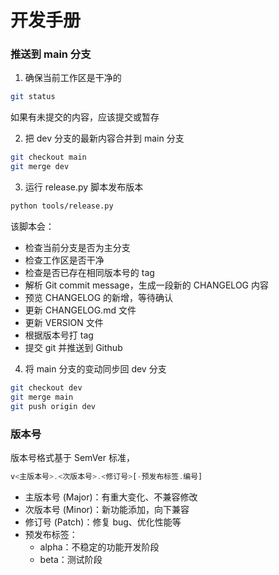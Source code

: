 # 开发手册

### 推送到 main 分支

1. 确保当前工作区是干净的
``` bash
git status
```
如果有未提交的内容，应该提交或暂存

2. 把 dev 分支的最新内容合并到 main 分支
``` bash
git checkout main
git merge dev
```

3. 运行 release.py 脚本发布版本
``` bash
python tools/release.py
```
该脚本会：
- 检查当前分支是否为主分支
- 检查工作区是否干净
- 检查是否已存在相同版本号的 tag
- 解析 Git commit message，生成一段新的 CHANGELOG 内容
- 预览 CHANGELOG 的新增，等待确认
- 更新 CHANGELOG.md 文件
- 更新 VERSION 文件
- 根据版本号打 tag
- 提交 git 并推送到 Github

4. 将 main 分支的变动同步回 dev 分支
``` bash
git checkout dev
git merge main
git push origin dev
```

### 版本号

版本号格式基于 SemVer 标准，
``` php
v<主版本号>.<次版本号>.<修订号>[-预发布标签.编号]
```

- 主版本号 (Major)：有重大变化、不兼容修改
- 次版本号 (Minor)：新功能添加，向下兼容
- 修订号 (Patch)：修复 bug、优化性能等
- 预发布标签：
    - alpha：不稳定的功能开发阶段
    - beta：测试阶段